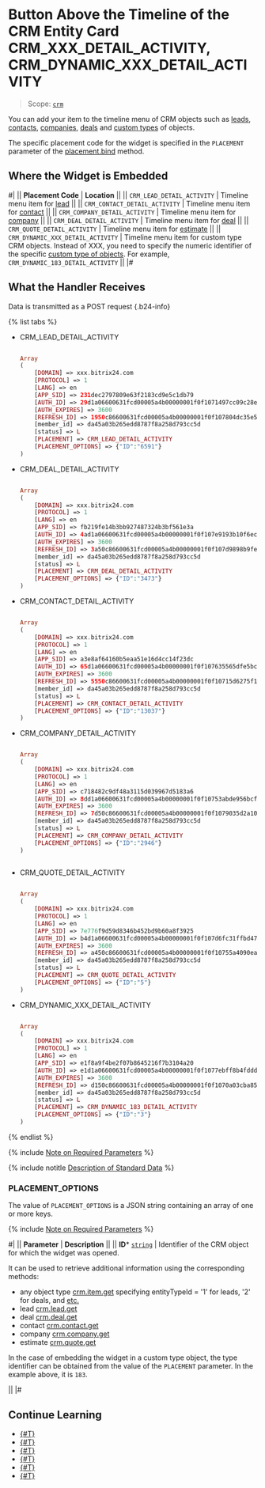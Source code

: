# Button Above the Timeline of the CRM Entity Card CRM_XXX_DETAIL_ACTIVITY, CRM_DYNAMIC_XXX_DETAIL_ACTIVITY

> Scope: [`crm`](../../scopes/permissions.md)

You can add your item to the timeline menu of CRM objects such as [leads](../../crm/leads/), [contacts](../../crm/contacts/), [companies](../../crm/companies/), [deals](../../crm/deals/) and [custom types](../../crm/universal/) of objects.

The specific placement code for the widget is specified in the `PLACEMENT` parameter of the [placement.bind](../placement-bind.md) method.

## Where the Widget is Embedded

#|
|| **Placement Code** | **Location** ||
|| `CRM_LEAD_DETAIL_ACTIVITY` | Timeline menu item for [lead](../../crm/leads/) ||
|| `CRM_CONTACT_DETAIL_ACTIVITY` | Timeline menu item for [contact](../../crm/contacts/) ||
|| `CRM_COMPANY_DETAIL_ACTIVITY` | Timeline menu item for [company](../../crm/companies/) ||
|| `CRM_DEAL_DETAIL_ACTIVITY` | Timeline menu item for [deal](../../crm/deals/) ||
|| `CRM_QUOTE_DETAIL_ACTIVITY` | Timeline menu item for [estimate](../../crm/quote/) ||
|| `CRM_DYNAMIC_XXX_DETAIL_ACTIVITY` | Timeline menu item for custom type CRM objects. Instead of XXX, you need to specify the numeric identifier of the specific [custom type of objects](../../crm/universal/). For example, `CRM_DYNAMIC_183_DETAIL_ACTIVITY` ||
|#

## What the Handler Receives

Data is transmitted as a POST request {.b24-info}

{% list tabs %}

- CRM_LEAD_DETAIL_ACTIVITY

    ```php

    Array
    (
        [DOMAIN] => xxx.bitrix24.com
        [PROTOCOL] => 1
        [LANG] => en
        [APP_SID] => 231dec2797809e63f2183cd9e5c1db79
        [AUTH_ID] => 29d1a06600631fcd00005a4b00000001f0f1071497cc09c28ec609a43bb0c802d2ad41
        [AUTH_EXPIRES] => 3600
        [REFRESH_ID] => 1950c86600631fcd00005a4b00000001f0f107804dc35e52c3002c7e7e155337b89e25
        [member_id] => da45a03b265edd8787f8a258d793cc5d
        [status] => L
        [PLACEMENT] => CRM_LEAD_DETAIL_ACTIVITY
        [PLACEMENT_OPTIONS] => {"ID":"6591"}
    )

    ```

- CRM_DEAL_DETAIL_ACTIVITY

    ```php

    Array
    (
        [DOMAIN] => xxx.bitrix24.com
        [PROTOCOL] => 1
        [LANG] => en
        [APP_SID] => fb219fe14b3bb927487324b3bf561e3a
        [AUTH_ID] => 4ad1a06600631fcd00005a4b00000001f0f107e9193b10f6ec5579451a015c78a66829
        [AUTH_EXPIRES] => 3600
        [REFRESH_ID] => 3a50c86600631fcd00005a4b00000001f0f107d9898b9feec5e1fd2e9cf59d40121087
        [member_id] => da45a03b265edd8787f8a258d793cc5d
        [status] => L
        [PLACEMENT] => CRM_DEAL_DETAIL_ACTIVITY
        [PLACEMENT_OPTIONS] => {"ID":"3473"}
    )

    ```

- CRM_CONTACT_DETAIL_ACTIVITY

    ```php

    Array
    (
        [DOMAIN] => xxx.bitrix24.com
        [PROTOCOL] => 1
        [LANG] => en
        [APP_SID] => a3e8af64160b5eaa51e16d4cc14f23dc
        [AUTH_ID] => 65d1a06600631fcd00005a4b00000001f0f107635565dfe5bc6e1924790e68da8091f7
        [AUTH_EXPIRES] => 3600
        [REFRESH_ID] => 5550c86600631fcd00005a4b00000001f0f10715d6275f1e55e90b58fa5444cc00efdf
        [member_id] => da45a03b265edd8787f8a258d793cc5d
        [status] => L
        [PLACEMENT] => CRM_CONTACT_DETAIL_ACTIVITY
        [PLACEMENT_OPTIONS] => {"ID":"13037"}
    )

    ```

- CRM_COMPANY_DETAIL_ACTIVITY

    ```php

    Array
    (
        [DOMAIN] => xxx.bitrix24.com
        [PROTOCOL] => 1
        [LANG] => en
        [APP_SID] => c718482c9df48a3115d039967d5183a6
        [AUTH_ID] => 8dd1a06600631fcd00005a4b00000001f0f10753abde956bcff8eea8801f6ae598becc
        [AUTH_EXPIRES] => 3600
        [REFRESH_ID] => 7d50c86600631fcd00005a4b00000001f0f1079035d2a1022c0def3c60824ec692788b
        [member_id] => da45a03b265edd8787f8a258d793cc5d
        [status] => L
        [PLACEMENT] => CRM_COMPANY_DETAIL_ACTIVITY
        [PLACEMENT_OPTIONS] => {"ID":"2946"}
    )
        
    ```

- CRM_QUOTE_DETAIL_ACTIVITY

    ```php

    Array
    (
        [DOMAIN] => xxx.bitrix24.com
        [PROTOCOL] => 1
        [LANG] => en
        [APP_SID] => 7e776f9d59d8346b452bd9b60a8f3925
        [AUTH_ID] => b4d1a06600631fcd00005a4b00000001f0f107d6fc31ffbd4740c5a0a5393c8744ac8a
        [AUTH_EXPIRES] => 3600
        [REFRESH_ID] => a450c86600631fcd00005a4b00000001f0f10755a4090ea60da33ae27abd087bded527
        [member_id] => da45a03b265edd8787f8a258d793cc5d
        [status] => L
        [PLACEMENT] => CRM_QUOTE_DETAIL_ACTIVITY
        [PLACEMENT_OPTIONS] => {"ID":"5"}
    )
    
    ```

- CRM_DYNAMIC_XXX_DETAIL_ACTIVITY

    ```php

    Array
    (
        [DOMAIN] => xxx.bitrix24.com
        [PROTOCOL] => 1
        [LANG] => en
        [APP_SID] => e1f8a9f4be2f07b8645216f7b3104a20
        [AUTH_ID] => e1d1a06600631fcd00005a4b00000001f0f1077ebff8b4fdddb2a57ccdbc1edd9ce1cf
        [AUTH_EXPIRES] => 3600
        [REFRESH_ID] => d150c86600631fcd00005a4b00000001f0f1070a03cba852bafb9c58de5ea9fe9a0daa
        [member_id] => da45a03b265edd8787f8a258d793cc5d
        [status] => L
        [PLACEMENT] => CRM_DYNAMIC_183_DETAIL_ACTIVITY
        [PLACEMENT_OPTIONS] => {"ID":"3"}
    )
    
    ```

{% endlist %}

{% include [Note on Required Parameters](../../../_includes/required.md) %}

{% include notitle [Description of Standard Data](../_includes/widget_data.md) %}

### PLACEMENT_OPTIONS

The value of `PLACEMENT_OPTIONS` is a JSON string containing an array of one or more keys.

{% include [Note on Required Parameters](../../../_includes/required.md) %}

#|
|| **Parameter** | **Description** ||
|| **ID***
[`string`](../../data-types.md) | Identifier of the CRM object for which the widget was opened.

It can be used to retrieve additional information using the corresponding methods:

- any object type [crm.item.get](../../crm/universal/crm-item-get.md) specifying entityTypeId = '1' for leads, '2' for deals, and [etc.](../../crm/data-types.md#object_type)
- lead [crm.lead.get](../../crm/leads/crm-lead-get.md)
- deal [crm.deal.get](../../crm/deals/crm-deal-get.md)
- contact [crm.contact.get](../../crm/contacts/crm-contact-get.md)
- company [crm.company.get](../../crm/companies/crm-company-get.md)
- estimate [crm.quote.get](../../crm/quote/crm-quote-get.md)
 
In the case of embedding the widget in a custom type object, the type identifier can be obtained from the value of the `PLACEMENT` parameter. In the example above, it is `183`.

||
|#

## Continue Learning

- [{#T}](../placement-bind.md)
- [{#T}](../ui-interaction/index.md)
- [{#T}](../ui-interaction/crm-card.md)
- [{#T}](../../interactivity/index.md)
- [{#T}](../open-application.md)
- [{#T}](../open-path.md)